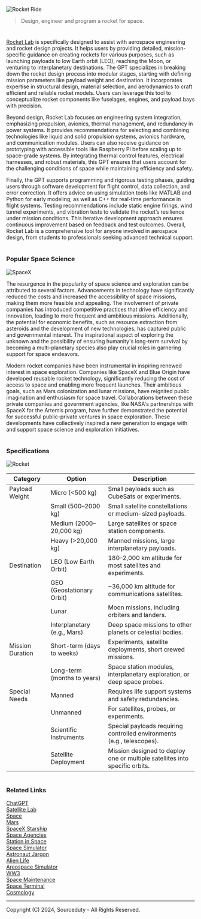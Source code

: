 ![Rocket Ride](https://github.com/user-attachments/assets/b746f7c7-b29a-4381-b2b6-d82d5eb25104)

> Design, engineer and program a rocket for space.
#

[Rocket Lab](https://chatgpt.com/g/g-674c7c83ff6c8191aa9f836f4b50531e-rocket-lab) is specifically designed to assist with aerospace engineering and rocket design projects. It helps users by providing detailed, mission-specific guidance on creating rockets for various purposes, such as launching payloads to low Earth orbit (LEO), reaching the Moon, or venturing to interplanetary destinations. The GPT specializes in breaking down the rocket design process into modular stages, starting with defining mission parameters like payload weight and destination. It incorporates expertise in structural design, material selection, and aerodynamics to craft efficient and reliable rocket models. Users can leverage this tool to conceptualize rocket components like fuselages, engines, and payload bays with precision.

Beyond design, Rocket Lab focuses on engineering system integration, emphasizing propulsion, avionics, thermal management, and redundancy in power systems. It provides recommendations for selecting and combining technologies like liquid and solid propulsion systems, avionics hardware, and communication modules. Users can also receive guidance on prototyping with accessible tools like Raspberry Pi before scaling up to space-grade systems. By integrating thermal control features, electrical harnesses, and robust materials, this GPT ensures that users account for the challenging conditions of space while maintaining efficiency and safety.

Finally, the GPT supports programming and rigorous testing phases, guiding users through software development for flight control, data collection, and error correction. It offers advice on using simulation tools like MATLAB and Python for early modeling, as well as C++ for real-time performance in flight systems. Testing recommendations include static engine firings, wind tunnel experiments, and vibration tests to validate the rocket’s resilience under mission conditions. This iterative development approach ensures continuous improvement based on feedback and test outcomes. Overall, Rocket Lab is a comprehensive tool for anyone involved in aerospace design, from students to professionals seeking advanced technical support.

#
### Popular Space Science

![SpaceX](https://github.com/user-attachments/assets/4f21569d-a011-428f-8eb8-73e6ddde7e68)

The resurgence in the popularity of space science and exploration can be attributed to several factors. Advancements in technology have significantly reduced the costs and increased the accessibility of space missions, making them more feasible and appealing. The involvement of private companies has introduced competitive practices that drive efficiency and innovation, leading to more frequent and ambitious missions. Additionally, the potential for economic benefits, such as resource extraction from asteroids and the development of new technologies, has captured public and governmental interest. The inspirational aspect of exploring the unknown and the possibility of ensuring humanity's long-term survival by becoming a multi-planetary species also play crucial roles in garnering support for space endeavors.

Modern rocket companies have been instrumental in inspiring renewed interest in space exploration. Companies like SpaceX and Blue Origin have developed reusable rocket technology, significantly reducing the cost of access to space and enabling more frequent launches.  Their ambitious goals, such as Mars colonization and lunar missions, have reignited public imagination and enthusiasm for space travel. Collaborations between these private companies and government agencies, like NASA's partnerships with SpaceX for the Artemis program, have further demonstrated the potential for successful public-private ventures in space exploration. These developments have collectively inspired a new generation to engage with and support space science and exploration initiatives.

#
### Specifications

![Rocket](https://github.com/user-attachments/assets/e4b47cb0-e8ab-478e-8e70-e5d35d8d367c)


| Category             | Option                             | Description                                                                 |
|----------------------|------------------------------------|-----------------------------------------------------------------------------|
| Payload Weight       | Micro (<500 kg)                   | Small payloads such as CubeSats or experiments.                             |
|                      | Small (500–2000 kg)               | Small satellite constellations or medium-sized payloads.                    |
|                      | Medium (2000–20,000 kg)           | Large satellites or space station components.                               |
|                      | Heavy (>20,000 kg)                | Manned missions, large interplanetary payloads.                             |
| Destination          | LEO (Low Earth Orbit)             | 180–2,000 km altitude for most satellites and experiments.                  |
|                      | GEO (Geostationary Orbit)         | ~36,000 km altitude for communications satellites.                          |
|                      | Lunar                             | Moon missions, including orbiters and landers.                              |
|                      | Interplanetary (e.g., Mars)       | Deep space missions to other planets or celestial bodies.                   |
| Mission Duration     | Short-term (days to weeks)        | Experiments, satellite deployments, short crewed missions.                  |
|                      | Long-term (months to years)       | Space station modules, interplanetary exploration, or deep space probes.    |
| Special Needs        | Manned                            | Requires life support systems and safety redundancies.                      |
|                      | Unmanned                          | For satellites, probes, or experiments.                                     |
|                      | Scientific Instruments            | Special payloads requiring controlled environments (e.g., telescopes).      |
|                      | Satellite Deployment              | Mission designed to deploy one or multiple satellites into specific orbits. |

#
### Related Links

[ChatGPT](https://github.com/sourceduty/ChatGPT)
<br>
[Satellite Lab](https://github.com/sourceduty/Satellite_Lab)
<br>
[Space](https://github.com/sourceduty/Space)
<br>
[Mars](https://github.com/sourceduty/Mars)
<br>
[SpaceX Starship](https://github.com/sourceduty/SpaceX_Starship)
<br>
[Space Agencies](https://github.com/sourceduty/Space_Agencies)
<br>
[Station in Space](https://chat.openai.com/g/g-RhQ7LG2GQ-station-in-space)
<br>
[Space Simulator](https://chat.openai.com/g/g-HiBjZs8sv-space-simulator)
<br>
[Astronaut Jargon](https://github.com/sourceduty/Astronaut_Jargon)
<br>
[Alien Life](https://github.com/sourceduty/Alien_Life)
<br>
[Areospace Simulator](https://github.com/sourceduty/Aerospace_Simulator)
<br>
[WW3](https://github.com/sourceduty/WW3)
<br>
[Space Maintenance](https://github.com/sourceduty/Space_Maintenance)
<br>
[Space Terminal](https://github.com/sourceduty/Space_Terminal)
<br>
[Cosmology](https://github.com/sourceduty/Cosmology)

***
Copyright (C) 2024, Sourceduty - All Rights Reserved.
